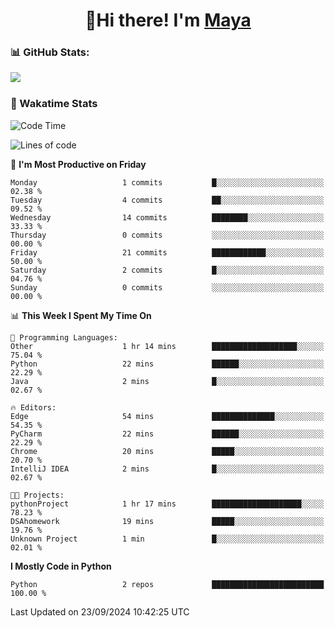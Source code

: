  <h1 align="center">👋Hi there! I'm <a href="https://liumyblog.cn">Maya</a></h1>

### 📊 GitHub Stats:
<p href="https://github.com/anuraghazra/github-readme-stats">
<img align="left" src="https://github-readme-stats.vercel.app/api?username=liumy-lay&show_icons=true&title_color=ffffff&icon_color=ffffff&text_color=ffffff&bg_color=D80835&hide_title=true" />
</p>
<br clear="left"/>

### 🚀 Wakatime Stats
<!--START_SECTION:waka-->
![Code Time](http://img.shields.io/badge/Code%20Time-97%20hrs%205%20mins-blue)

![Lines of code](https://img.shields.io/badge/From%20Hello%20World%20I%27ve%20Written-0%20lines%20of%20code-blue)

📅 **I'm Most Productive on Friday** 

```text
Monday                   1 commits           █░░░░░░░░░░░░░░░░░░░░░░░░   02.38 % 
Tuesday                  4 commits           ██░░░░░░░░░░░░░░░░░░░░░░░   09.52 % 
Wednesday                14 commits          ████████░░░░░░░░░░░░░░░░░   33.33 % 
Thursday                 0 commits           ░░░░░░░░░░░░░░░░░░░░░░░░░   00.00 % 
Friday                   21 commits          ████████████░░░░░░░░░░░░░   50.00 % 
Saturday                 2 commits           █░░░░░░░░░░░░░░░░░░░░░░░░   04.76 % 
Sunday                   0 commits           ░░░░░░░░░░░░░░░░░░░░░░░░░   00.00 % 
```


📊 **This Week I Spent My Time On** 

```text
💬 Programming Languages: 
Other                    1 hr 14 mins        ███████████████████░░░░░░   75.04 % 
Python                   22 mins             ██████░░░░░░░░░░░░░░░░░░░   22.29 % 
Java                     2 mins              █░░░░░░░░░░░░░░░░░░░░░░░░   02.67 % 

🔥 Editors: 
Edge                     54 mins             ██████████████░░░░░░░░░░░   54.35 % 
PyCharm                  22 mins             ██████░░░░░░░░░░░░░░░░░░░   22.29 % 
Chrome                   20 mins             █████░░░░░░░░░░░░░░░░░░░░   20.70 % 
IntelliJ IDEA            2 mins              █░░░░░░░░░░░░░░░░░░░░░░░░   02.67 % 

🐱‍💻 Projects: 
pythonProject            1 hr 17 mins        ████████████████████░░░░░   78.23 % 
DSAhomework              19 mins             █████░░░░░░░░░░░░░░░░░░░░   19.76 % 
Unknown Project          1 min               █░░░░░░░░░░░░░░░░░░░░░░░░   02.01 % 
```

**I Mostly Code in Python** 

```text
Python                   2 repos             █████████████████████████   100.00 % 
```




 Last Updated on 23/09/2024 10:42:25 UTC
<!--END_SECTION:waka-->
